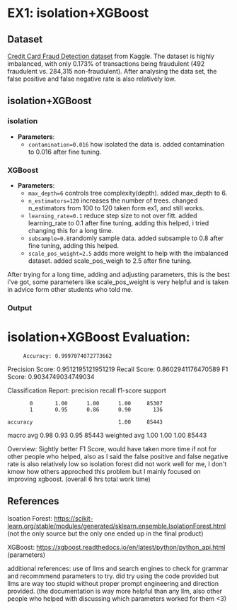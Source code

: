 # EX1:  isolation+XGBoost

## Dataset

[Credit Card Fraud Detection dataset](https://www.kaggle.com/datasets/mlg-ulb/creditcardfraud) from Kaggle.
The dataset is highly imbalanced, with only 0.173% of transactions being fraudulent (492 fraudulent vs. 284,315 non-fraudulent).
After analysing the data set, the false positive and false negative rate is also relatively low.

## isolation+XGBoost

### isolation

- **Parameters**:
  - `contamination=0.016` how isolated the data is. added contamination to 0.016 after fine tuning.

### XGBoost

- **Parameters**:
  - `max_depth=6` controls tree complexity(depth). added max_depth to 6.
  - `n_estimators=120` increases the number of trees. changed n_estimators from 100 to 120 taken form ex1, and still works.
  - `learning_rate=0.1` reduce step size to not over fitt. added learning_rate to 0.1 after fine tuning, adding this helped, i tried changing this for a long time.
  - `subsample=0.8`randomly sample data. added subsample to 0.8 after fine tuning, adding this helped.
  - `scale_pos_weight=2.5` adds more weight to help with the imbalanced dataset. added scale_pos_weigh to 2.5 after fine tuning.

After trying for a long time, adding and adjusting parameters, this is the best i've got, some parameters like scale_pos_weight is very helpful and is taken in advice form other students who told me.

### Output
isolation+XGBoost Evaluation:
=============================================
         Accuracy: 0.9997074072773662
  Precision Score: 0.9512195121951219
     Recall Score: 0.8602941176470589
         F1 Score: 0.9034749034749034

Classification Report:
              precision    recall  f1-score   support

           0       1.00      1.00      1.00     85307
           1       0.95      0.86      0.90       136

    accuracy                           1.00     85443
   macro avg       0.98      0.93      0.95     85443
weighted avg       1.00      1.00      1.00     85443

Overview: Sightly better F1 Score, would have taken more time if not for other people who helped, also as I said the false positive and false negative rate is also relatively low so isolation forest did not work well for me, I don't kmow how others approched this problem but I mainly focused on improving xgboost. (overall 6 hrs total work time)



## References
Isoation Forest: https://scikit-learn.org/stable/modules/generated/sklearn.ensemble.IsolationForest.html (not the only source but the only one ended up in the final product)

XGBoost: https://xgboost.readthedocs.io/en/latest/python/python_api.html (parameters)

additional references: use of llms and search engines to check for grammar and recommmend parameters to try. did try using the code provided but llms are way too stupid without proper prompt engineering and direction provided. (the documentation is way more helpful than any llm, also other people who helped with discussing which parameters worked for them <3) 